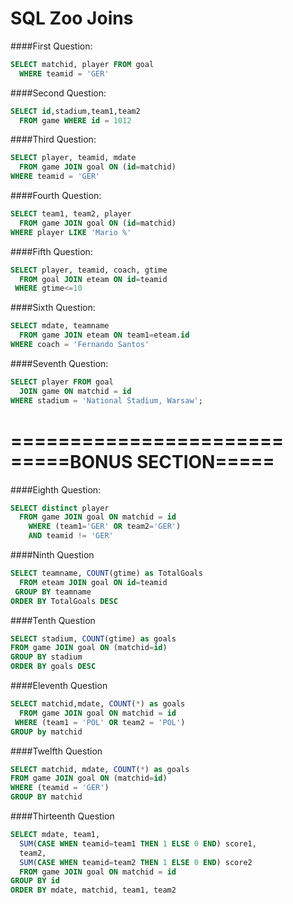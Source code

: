 # SQL Zoo Joins

####First Question:
```sql
SELECT matchid, player FROM goal 
  WHERE teamid = 'GER'
```

####Second Question:
```sql
SELECT id,stadium,team1,team2
  FROM game WHERE id = 1012
```

####Third Question:
```sql
SELECT player, teamid, mdate
  FROM game JOIN goal ON (id=matchid)
WHERE teamid = 'GER'
```

####Fourth Question:
```sql
SELECT team1, team2, player
  FROM game JOIN goal ON (id=matchid)
WHERE player LIKE 'Mario %'
```

####Fifth Question:
```sql
SELECT player, teamid, coach, gtime
  FROM goal JOIN eteam ON id=teamid
 WHERE gtime<=10
```

####Sixth Question:
```sql
SELECT mdate, teamname 
  FROM game JOIN eteam ON team1=eteam.id
WHERE coach = 'Fernando Santos'
```

####Seventh Question:
```sql
SELECT player FROM goal
  JOIN game ON matchid = id
WHERE stadium = 'National Stadium, Warsaw';
```
=======================
=====BONUS SECTION=====
=======================

####Eighth Question:
```sql
SELECT distinct player
  FROM game JOIN goal ON matchid = id 
    WHERE (team1='GER' OR team2='GER')
    AND teamid != 'GER'
```

####Ninth Question
```sql
SELECT teamname, COUNT(gtime) as TotalGoals
  FROM eteam JOIN goal ON id=teamid
 GROUP BY teamname
ORDER BY TotalGoals DESC
```

####Tenth Question
```sql
SELECT stadium, COUNT(gtime) as goals
FROM game JOIN goal ON (matchid=id)
GROUP BY stadium
ORDER BY goals DESC
```

####Eleventh Question
```sql
SELECT matchid,mdate, COUNT(*) as goals
  FROM game JOIN goal ON matchid = id 
 WHERE (team1 = 'POL' OR team2 = 'POL')
GROUP by matchid
```

####Twelfth Question
```sql
SELECT matchid, mdate, COUNT(*) as goals
FROM game JOIN goal ON (matchid=id)
WHERE (teamid = 'GER')
GROUP BY matchid
```

####Thirteenth Question
```sql
SELECT mdate, team1,
  SUM(CASE WHEN teamid=team1 THEN 1 ELSE 0 END) score1,
  team2,
  SUM(CASE WHEN teamid=team2 THEN 1 ELSE 0 END) score2
  FROM game JOIN goal ON matchid = id
GROUP BY id
ORDER BY mdate, matchid, team1, team2
```
